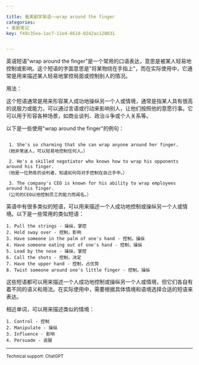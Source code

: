 ```yaml
---

title: 看美剧学英语——wrap around the finger
categories:
- 美剧笔记
key: f49c35ea-1ac7-11ed-861d-0242ac120031


---
```

英语短语"wrap around the finger"是一个常用的口语表达，意思是被某人轻易地控制或影响。这个短语的字面意思是"将某物绕在手指上"，而在实际使用中，它通常是用来描述某人轻易地掌控局面或控制别人的情况。

用法：

这个短语通常是用来形容某人成功地操纵另一个人或情境，通常是指某人具有很高的说服力或能力，可以通过言语或行动来影响别人，让他们按照他的意愿行事。它可以用于形容各种场景，如商业谈判、政治斗争或个人关系等。

以下是一些使用"wrap around the finger"的例句：

```

 1. She's so charming that she can wrap anyone around her finger.  
（她非常迷人，可以轻易地控制任何人。）  

 2. He's a skilled negotiator who knows how to wrap his opponents around his finger.  
（他是一位熟练的谈判者，知道如何将对手控制在自己手中。）  

 3. The company's CEO is known for his ability to wrap employees around his finger.  
（公司的CEO以他控制员工的能力而闻名。）  

```

英语中有很多类似的短语，可以用来描述一个人成功地控制或操纵另一个人或情境。以下是一些常用的类似短语：

```
1. Pull the strings - 操纵，掌控
2. Hold sway over - 控制，影响
3. Have someone in the palm of one's hand - 控制，操纵
4. Have someone eating out of one's hand - 控制，操纵
5. Lead by the nose - 操纵，掌控
6. Call the shots - 控制，决定
7. Have the upper hand - 控制，占优势
8. Twist someone around one's little finger - 控制，操纵
```

这些短语都可以用来描述一个人成功地控制或操纵另一个人或情境，但它们各自有着不同的语义和用法。在实际使用中，需要根据具体情境和语境选择合适的短语来表达。

相近单词，可以用来描述类似的情境：

```
1. Control - 控制
2. Manipulate - 操纵
3. Influence - 影响
4. Persuade - 说服
```

---

<small>Technical support: ChatGPT</small>
